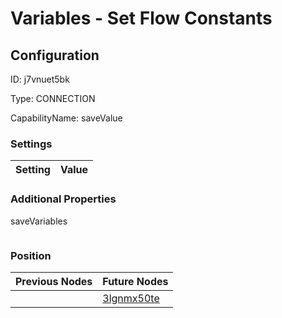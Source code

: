 # Variables - Set Flow Constants
## Configuration
ID:  j7vnuet5bk

Type: CONNECTION 

CapabilityName: saveValue

### Settings
| Setting | Value  |
| :------------------------ | ---------------------------------------- |
 




### Additional Properties
saveVariables
 ```json 

```




### Position
| Previous Nodes | Future Nodes |
| :------------- | ------------ |
|  | [3lgnmx50te](./3lgnmx50te.md) |